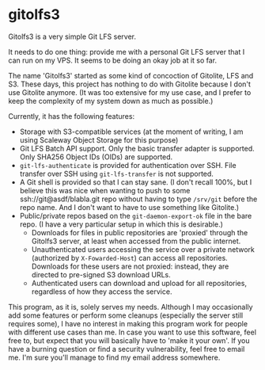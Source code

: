 gitolfs3
========

Gitolfs3 is a very simple Git LFS server.

It needs to do one thing: provide me with a personal Git LFS server that I can
run on my VPS. It seems to be doing an okay job at it so far.

The name 'Gitolfs3' started as some kind of concoction of Gitolite, LFS and S3.
These days, this project has nothing to do with Gitolite because I don't use
Gitolite anymore. (It was too extensive for my use case, and I prefer to keep
the complexity of my system down as much as possible.)

Currently, it has the following features:
- Storage with S3-compatible services (at the moment of writing, I am using
	Scaleway Object Storage for this purpose)
- Git LFS Batch API support. Only the basic transfer adapter is supported. Only
	SHA256 Object IDs (OIDs) are supported.
- `git-lfs-authenticate` is provided for authentication over SSH. File transfer
	over SSH using `git-lfs-transfer` is not supported.
- A Git shell is provided so that I can stay sane. (I don't recall 100%, but I
	believe this was nice when wanting to push to some ssh://git@asdf/blabla.git
	repo without having to type `/srv/git` before the repo name. And I don't want
	to have to use something like Gitolite.)
- Public/private repos based on the `git-daemon-export-ok` file in the bare
	repo. (I have a very particular setup in which this is desirable.)
	- Downloads for files in public repositories are 'proxied' through the
		Gitolfs3 server, at least when accessed from the public internet.
	- Unauthenticated users accessing the service over a private network
		(authorized by `X-Fowarded-Host`) can access all repositories. Downloads
		for these users are not proxied: instead, they are directed to pre-signed
		S3 download URLs.
	- Authenticated users can download and upload for all repositories,
		regardless of how they access the service.

This program, as it is, solely serves my needs. Although I may occasionally add
some features or perform some cleanups (especially the server still requires
some), I have no interest in making this program work for people with different
use cases than me. In case you want to use this software, feel free to, but
expect that you will basically have to 'make it your own'. If you have a
burning question or find a security vulnerability, feel free to email me. I'm
sure you'll manage to find my email address somewhere.
